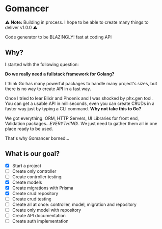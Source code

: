 # Gomancer

⚠️ **Note:** Building in process. I hope to be able to create many things to deliver v1.0.0 ⚠️

Code generator to be BLAZINGLY! fast at coding API

## Why?

I started with the following question: 

**Do we really need a fullstack framework for Golang?** 

I think Go has many powerful packages to handle many project's sizes, but there is no way to create API in a fast way.

Once I tried to lear Elixir and Phoenix and I was shocked by phx.gen tool. You can get a usable API in milliseconds, even you can create CRUDs in a faster way just by typing a CLI command. **Why not take this to Go?**

We got everything: ORM, HTTP Servers, UI Libraries for front end, Validation packages..._EVERYTHING!_. We just need to gather them all in one place ready to be used.

That's why Gomancer borned...

## What is our goal?

- [X] Start a project
- [ ] Create only controller
- [ ] Create controller testing
- [X] Create models
- [X] Create migrations with Prisma
- [X] Create crud repository
- [ ] Create crud testing
- [ ] Create all at once: controller, model, migration and repository
- [ ] Create only model with repository
- [ ] Create API documentation
- [ ] Create auth implementation
